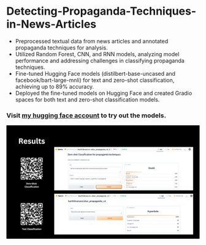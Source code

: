 # Detecting-Propaganda-Techniques-in-News-Articles
- Preprocessed textual data from news articles and annotated propaganda techniques for analysis.
- Utilized Random Forest, CNN, and RNN models, analyzing model performance and addressing challenges in
classifying propaganda techniques.
- Fine-tuned Hugging Face models (distilbert-base-uncased and facebook/bart-large-mnli) for text and zero-shot
classification, achieving up to 89% accuracy.
- Deployed the fine-tuned models on Hugging Face and created Gradio spaces for both text and zero-shot
classification models.
### Visit [my hugging face account](https://huggingface.co/karthikvarunn) to try out the models.
![alt text](HuggingFaceSpaces.png)
